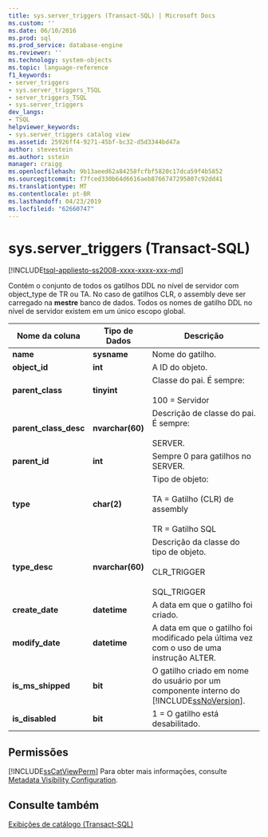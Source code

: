 ```yaml
---
title: sys.server_triggers (Transact-SQL) | Microsoft Docs
ms.custom: ''
ms.date: 06/10/2016
ms.prod: sql
ms.prod_service: database-engine
ms.reviewer: ''
ms.technology: system-objects
ms.topic: language-reference
f1_keywords:
- server_triggers
- sys.server_triggers_TSQL
- server_triggers_TSQL
- sys.server_triggers
dev_langs:
- TSQL
helpviewer_keywords:
- sys.server_triggers catalog view
ms.assetid: 25926ff4-9271-45bf-bc32-d5d3344bd47a
author: stevestein
ms.author: sstein
manager: craigg
ms.openlocfilehash: 9b13aeed62a84258fcfbf5820c17dca59f4b5852
ms.sourcegitcommit: f7fced330b64d6616aeb8766747295807c92dd41
ms.translationtype: MT
ms.contentlocale: pt-BR
ms.lasthandoff: 04/23/2019
ms.locfileid: "62660747"
---
```

# <a name="sysservertriggers-transact-sql"></a>sys.server_triggers (Transact-SQL)
[!INCLUDE[tsql-appliesto-ss2008-xxxx-xxxx-xxx-md](../../includes/tsql-appliesto-ss2008-xxxx-xxxx-xxx-md.md)]

  Contém o conjunto de todos os gatilhos DDL no nível de servidor com object_type de TR ou TA. No caso de gatilhos CLR, o assembly deve ser carregado na **mestre** banco de dados. Todos os nomes de gatilho DDL no nível de servidor existem em um único escopo global.  
  
|Nome da coluna|Tipo de Dados|Descrição|  
|-----------------|---------------|-----------------|  
|**name**|**sysname**|Nome do gatilho.|  
|**object_id**|**int**|A ID do objeto.|  
|**parent_class**|**tinyint**|Classe do pai. É sempre:<br /><br /> 100 = Servidor|  
|**parent_class_desc**|**nvarchar(60)**|Descrição de classe do pai. É sempre:<br /><br /> SERVER.|  
|**parent_id**|**int**|Sempre 0 para gatilhos no SERVER.|  
|**type**|**char(2)**|Tipo de objeto:<br /><br /> TA = Gatilho (CLR) de assembly<br /><br /> TR = Gatilho SQL|  
|**type_desc**|**nvarchar(60)**|Descrição da classe do tipo de objeto.<br /><br /> CLR_TRIGGER<br /><br /> SQL_TRIGGER|  
|**create_date**|**datetime**|A data em que o gatilho foi criado.|  
|**modify_date**|**datetime**|A data em que o gatilho foi modificado pela última vez com o uso de uma instrução ALTER.|  
|**is_ms_shipped**|**bit**|O gatilho criado em nome do usuário por um componente interno do [!INCLUDE[ssNoVersion](../../includes/ssnoversion-md.md)].|  
|**is_disabled**|**bit**|1 = O gatilho está desabilitado.|  
  
## <a name="permissions"></a>Permissões  
 [!INCLUDE[ssCatViewPerm](../../includes/sscatviewperm-md.md)] Para obter mais informações, consulte [Metadata Visibility Configuration](../../relational-databases/security/metadata-visibility-configuration.md).  
  
## <a name="see-also"></a>Consulte também  
 [Exibições de catálogo &#40;Transact-SQL&#41;](../../relational-databases/system-catalog-views/catalog-views-transact-sql.md)  
  
  
